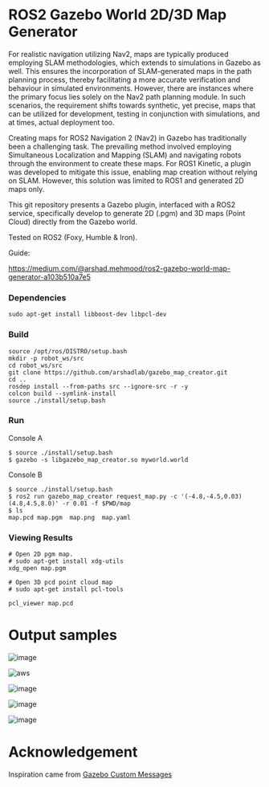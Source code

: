 # ROS2 Gazebo World 2D/3D Map Generator
For realistic navigation utilizing Nav2, maps are typically produced employing SLAM methodologies, which extends to simulations in Gazebo as well. This ensures the incorporation of SLAM-generated maps in the path planning process, thereby facilitating a more accurate verification and behaviour in simulated environments. However, there are instances where the primary focus lies solely on the Nav2 path planning module. In such scenarios, the requirement shifts towards synthetic, yet precise, maps that can be utilized for development, testing in conjunction with simulations, and at times, actual deployment too.

Creating maps for ROS2 Navigation 2 (Nav2) in Gazebo has traditionally been a challenging task. The prevailing method involved employing Simultaneous Localization and Mapping (SLAM) and navigating robots through the environment to create these maps. For ROS1 Kinetic, a plugin was developed to mitigate this issue, enabling map creation without relying on SLAM. However, this solution was limited to ROS1 and generated 2D maps only.

This git repository presents a Gazebo plugin, interfaced with a ROS2 service, specifically develop to generate 2D (.pgm) and 3D maps (Point Cloud) directly from the Gazebo world.

Tested on ROS2 (Foxy, Humble & Iron).

Guide:

https://medium.com/@arshad.mehmood/ros2-gazebo-world-map-generator-a103b510a7e5

### Dependencies
```
sudo apt-get install libboost-dev libpcl-dev
```

### Build
```
source /opt/ros/DISTRO/setup.bash
mkdir -p robot_ws/src
cd robot_ws/src
git clone https://github.com/arshadlab/gazebo_map_creator.git
cd ..
rosdep install --from-paths src --ignore-src -r -y
colcon build --symlink-install
source ./install/setup.bash
```
### Run

Console A
```
$ source ./install/setup.bash
$ gazebo -s libgazebo_map_creator.so myworld.world
```
Console B
```
$ source ./install/setup.bash
$ ros2 run gazebo_map_creator request_map.py -c '(-4.8,-4.5,0.03)(4.8,4.5,8.0)' -r 0.01 -f $PWD/map
$ ls
map.pcd map.pgm  map.png  map.yaml
```
### Viewing Results
```
# Open 2D pgm map.
# sudo apt-get install xdg-utils
xdg_open map.pgm

# Open 3D pcd point cloud map
# sudo apt-get install pcl-tools

pcl_viewer map.pcd
```

# Output samples
![image](https://github.com/arshadlab/gazebo_map_creator/assets/85929438/55abee71-e9ac-4a64-a159-e7b8dd059cd5)

![aws](https://github.com/arshadlab/gazebo_map_creator/assets/85929438/f68d92ec-ff45-4faa-979c-e96d3c585e20)

![image](https://github.com/arshadlab/gazebo_map_creator/assets/85929438/8901e692-9904-48a5-9cb2-174ba6c9c032)

![image](https://github.com/arshadlab/gazebo_map_creator/assets/85929438/1b3e9466-50f0-4b56-8d10-3a18ef8f0b5d)

![image](https://github.com/arshadlab/gazebo_map_creator/assets/85929438/eb1a6384-3332-43fe-a506-f98c9b0eca2a)


# Acknowledgement
Inspiration came from [Gazebo Custom Messages](https://gazebosim.org/wiki/Tutorials/1.9/custom_messages)
